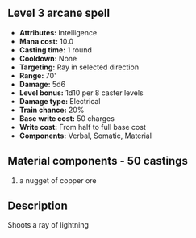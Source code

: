 ## Level 3 arcane spell
- **Attributes:** Intelligence
- **Mana cost:** 10.0
- **Casting time:** 1 round
- **Cooldown:** None
- **Targeting:** Ray in selected direction
- **Range:** 70'
- **Damage:** 5d6
- **Level bonus:** 1d10 per 8 caster levels
- **Damage type:** Electrical
- **Train chance:** 20%
- **Base write cost:** 50 charges
- **Write cost:** From half to full base cost
- **Components:** Verbal, Somatic, Material
## Material components - 50 castings
1. a nugget of copper ore
## Description
Shoots a ray of lightning
